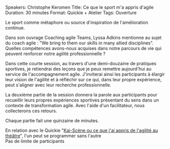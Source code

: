 Speakers: Christophe Keromen
Title: Ce que le sport m'a appris d'agile
Duration: 30 minutes
Format: Quickie + Atelier
Tags: Ouverture

Le sport comme métaphore ou source d'inspiration de l'amélioration continue.

Dans son ouvrage Coaching agile Teams,  Lyssa Adkins mentionne au sujet du coach agile : "We bring to them our skills in many allied disciplines".
Quelles compétences avons-nous acquises dans notre parcours de vie qui peuvent renforcer notre agilité professionnelle ?

Dans cette courte session, au travers d'une demi-douzaine de pratiques sportives, je retiendrai des leçons que je peux remettre  aujourd'hui au service de l'accompagnement agile.
J'inviterai ainsi les participants à élargir leur vision de l'agilité et à réfléchir sur ce qui, dans leur propre expérience, peut s'aligner avec leur recherche professionnelle.

La deuxième partie de la session donnera la parole aux participants pour recueillir leurs propres expériences sportives présentant du sens dans un contexte de transformation agile. 
Avec l'aide d'un facilitateur, nous collecterons ces retours.

Chaque partie fait une quinzaine de minutes.

En relation avec le Quickie  "[Kai-Scène ou ce que j'ai appris de l'agilité au théâtre][]", l'un peut se programmer sans l'autre  
Pas de limite de participants

[Kai-Scène ou ce que j'ai appris de l'agilité au théâtre]: /sessions/kai-scene-ou-ce-que-jai-appris-de-lagilite-au-theatre.html
